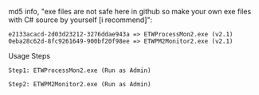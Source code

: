 md5 info, "exe files are not safe here in github so make your own exe files with C# source by yourself [i recommend]":

    e2133acacd-2d03d23212-3276ddae943a => ETWProcessMon2.exe (v2.1) 
    0eba28c62d-8fc9261649-900bf20f98ee => ETWPM2Monitor2.exe (v2.1)

Usage Steps

    Step1: ETWProcessMon2.exe (Run as Admin)

    Step2: ETWPM2Monitor2.exe (Run as Admin)
